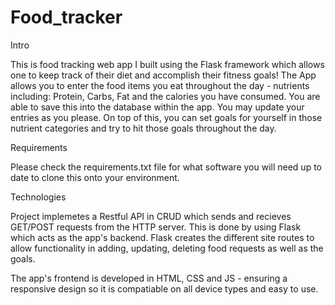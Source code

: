 # Food_tracker

Intro

This is food tracking web app I built using the Flask framework which allows one to keep track of their diet and accomplish their fitness goals!
The App allows you to enter the food items you eat throughout the day - nutrients including: Protein, Carbs, Fat and the calories you have consumed. You are able to save this into the database within the app. You may update your entries as you please. On top of this, you can set goals for yourself in those nutrient categories and try to hit those goals throughout the day.

Requirements

Please check the requirements.txt file for what software you will need up to date to clone this onto your environment.

Technologies

Project implemetes a Restful API in CRUD which sends and recieves GET/POST requests from the HTTP server. This is done by using Flask which acts as the app's backend. Flask creates the different site routes to allow functionality in adding, updating, deleting food requests as well as the goals.

The app's frontend is developed in HTML, CSS and JS - ensuring a responsive design so it is compatiable on all device types and easy to use. 

